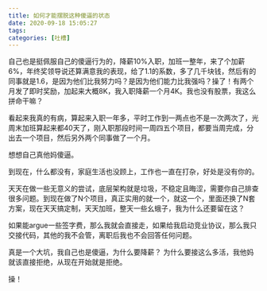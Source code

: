 ```yaml
---
title: 如何才能摆脱这种傻逼的状态
date: 2020-09-18 15:05:27
tags:
categories: [吐槽]
---
```


自己也是挺佩服自己的傻逼行为的，降薪10%入职，加班一整年，来了个加薪6%，年终奖领导说还算满意我的表现，给了1.1的系数，多了几千块钱，然后有的同事就是1.6，是因为他们比我努力吗？是因为他们能力比我强吗？操了！有两个月发了即时奖励，加起来大概8K，我入职降薪一个月4K。我也没有股票，我这么拼命干嘛？  

看起来我真的有病，算起来入职一年多，平时工作到一两点也不是一次两次了，光周末加班算起来都40天了，刚入职那段时间一周四五个项目，都要当周完成，分出去一个项目，然后另外两个同事做了一个月。  

想想自己真他妈傻逼。  

到现在，什么都没有，家庭生活也没顾上，工作也一直在打杂，好处是没有你的。  

天天在做一些无意义的尝试，底层架构就是垃圾，不稳定且晦涩，需要你自己排查很多问题。到现在做了N个项目，真正实用的就一个，就这一个，里面还换了N套方案，现在天天搞定制，天天加班，整天一些幺蛾子，我为什么还要留在这？  

如果能argue一些签字费，那么我就会直接走，如果给我启动竞业协议，那么我只交接代码，其他的我不会管，离职后我也不会回答任何问题。

真是一个大坑，我自己也是傻逼，为什么要降薪？ 为什么要接这么多活，我他妈就该直接拒绝，从现在开始就是拒绝。  

操！